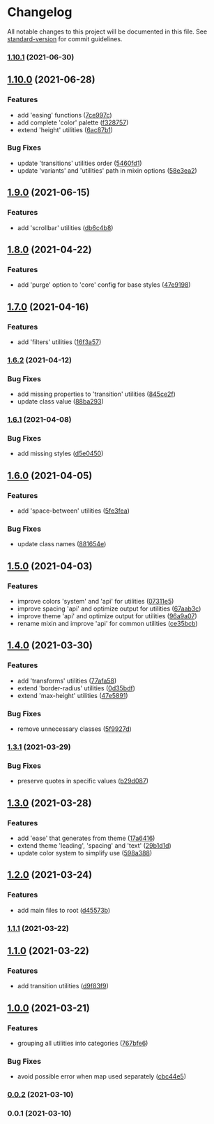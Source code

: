 # Changelog

All notable changes to this project will be documented in this file. See [standard-version](https://github.com/conventional-changelog/standard-version) for commit guidelines.

### [1.10.1](https://github.com/ivodolenc/nevo/compare/v1.10.0...v1.10.1) (2021-06-30)

## [1.10.0](https://github.com/ivodolenc/nevo/compare/v1.9.0...v1.10.0) (2021-06-28)


### Features

* add 'easing' functions ([7ce997c](https://github.com/ivodolenc/nevo/commit/7ce997c9aa0cf4cb33074d068b9a1870634b8540))
* add complete 'color' palette ([f328757](https://github.com/ivodolenc/nevo/commit/f328757e44880ce701137af73db67b661d57414b))
* extend 'height' utilities ([6ac87b1](https://github.com/ivodolenc/nevo/commit/6ac87b15f43e129571fee7e2cd8ce27b2b156847))


### Bug Fixes

* update 'transitions' utilities order ([5460fd1](https://github.com/ivodolenc/nevo/commit/5460fd1280d8e478327b95aa0a91508de3645250))
* update 'variants' and 'utilities' path in mixin options ([58e3ea2](https://github.com/ivodolenc/nevo/commit/58e3ea218a49e9a8b096ef899c49e7716e76a7f3))

## [1.9.0](https://github.com/ivodolenc/nevo/compare/v1.8.0...v1.9.0) (2021-06-15)


### Features

* add 'scrollbar' utilities ([db6c4b8](https://github.com/ivodolenc/nevo/commit/db6c4b8c2e621de59b91d0853279e11dd8538c6a))

## [1.8.0](https://github.com/ivodolenc/nevo/compare/v1.7.0...v1.8.0) (2021-04-22)


### Features

* add 'purge' option to 'core' config for base styles ([47e9198](https://github.com/ivodolenc/nevo/commit/47e919860002a66ff1906c5afd92359d954b792e))

## [1.7.0](https://github.com/ivodolenc/nevo/compare/v1.6.2...v1.7.0) (2021-04-16)


### Features

* add 'filters' utilities ([16f3a57](https://github.com/ivodolenc/nevo/commit/16f3a57951fe9700690ed2a0348c8a807b38af29))

### [1.6.2](https://github.com/ivodolenc/nevo/compare/v1.6.1...v1.6.2) (2021-04-12)


### Bug Fixes

* add missing properties to 'transition' utilities ([845ce2f](https://github.com/ivodolenc/nevo/commit/845ce2fb171b68152cc75af9f91e3197d569ac07))
* update class value ([88ba293](https://github.com/ivodolenc/nevo/commit/88ba2931f723139e3ab78921782bf3f50a447b16))

### [1.6.1](https://github.com/ivodolenc/nevo/compare/v1.6.0...v1.6.1) (2021-04-08)


### Bug Fixes

* add missing styles ([d5e0450](https://github.com/ivodolenc/nevo/commit/d5e0450e6a56afae2d109470d6f4403ea3d75d19))

## [1.6.0](https://github.com/ivodolenc/nevo/compare/v1.5.0...v1.6.0) (2021-04-05)


### Features

* add 'space-between' utilities ([5fe3fea](https://github.com/ivodolenc/nevo/commit/5fe3fea9554393377645e1b052eef46f812def87))


### Bug Fixes

* update class names ([881654e](https://github.com/ivodolenc/nevo/commit/881654eada023943fe7f6a1b32e3861bd07fdc63))

## [1.5.0](https://github.com/ivodolenc/nevo/compare/v1.4.0...v1.5.0) (2021-04-03)


### Features

* improve colors 'system' and 'api' for utilities ([07311e5](https://github.com/ivodolenc/nevo/commit/07311e530667a5a49c8f1f90593f9e8a43d45a89))
* improve spacing 'api' and optimize output for utilities ([67aab3c](https://github.com/ivodolenc/nevo/commit/67aab3c331b99e56ce449f0bac53d2d8c2e6a8c8))
* improve theme 'api' and optimize output for utilities ([96a9a07](https://github.com/ivodolenc/nevo/commit/96a9a0769f8a03ff1ce740950b06ee05a880514d))
* rename mixin and improve 'api' for common utilities ([ce35bcb](https://github.com/ivodolenc/nevo/commit/ce35bcb3a344ad33d67566a0c225dba7c27899b9))

## [1.4.0](https://github.com/ivodolenc/nevo/compare/v1.3.1...v1.4.0) (2021-03-30)


### Features

* add 'transforms' utilities ([77afa58](https://github.com/ivodolenc/nevo/commit/77afa58f7f6e8697a2bc09c7b23ce42a6e51589c))
* extend 'border-radius' utilities ([0d35bdf](https://github.com/ivodolenc/nevo/commit/0d35bdf786aabf6023f497d2807d695f7b7c5655))
* extend 'max-height' utilities ([47e5891](https://github.com/ivodolenc/nevo/commit/47e58914c4300606224192b6a9f4ed6512be5fe5))


### Bug Fixes

* remove unnecessary classes ([5f9927d](https://github.com/ivodolenc/nevo/commit/5f9927dc903dcfc97abd7c832ef4414a24a8a48d))

### [1.3.1](https://github.com/ivodolenc/nevo/compare/v1.3.0...v1.3.1) (2021-03-29)


### Bug Fixes

* preserve quotes in specific values ([b29d087](https://github.com/ivodolenc/nevo/commit/b29d087c7af7e1cd822ca256eff2398ac3491a6d))

## [1.3.0](https://github.com/ivodolenc/nevo/compare/v1.2.0...v1.3.0) (2021-03-28)


### Features

* add 'ease' that generates from theme ([17a6416](https://github.com/ivodolenc/nevo/commit/17a6416b7fc78a47d336cca510d1a57464904f24))
* extend theme 'leading', 'spacing' and 'text' ([29b1d1d](https://github.com/ivodolenc/nevo/commit/29b1d1deaf238e6395e88b8a53494c50354d5ea5))
* update color system to simplify use ([598a388](https://github.com/ivodolenc/nevo/commit/598a3887e49ea9e8b6278339b7e04c7f91ed75f7))

## [1.2.0](https://github.com/ivodolenc/nevo/compare/v1.1.1...v1.2.0) (2021-03-24)


### Features

* add main files to root ([d45573b](https://github.com/ivodolenc/nevo/commit/d45573bf3877564c0845af0825324139dce9df99))

### [1.1.1](https://github.com/ivodolenc/nevo/compare/v1.1.0...v1.1.1) (2021-03-22)

## [1.1.0](https://github.com/ivodolenc/nevo/compare/v1.0.0...v1.1.0) (2021-03-22)


### Features

* add transition utilities ([d9f83f9](https://github.com/ivodolenc/nevo/commit/d9f83f93db3fd34ed245f3d159cb27cb924cd6b6))

## [1.0.0](https://github.com/ivodolenc/nevo/compare/v0.0.2...v1.0.0) (2021-03-21)


### Features

* grouping all utilities into categories ([767bfe6](https://github.com/ivodolenc/nevo/commit/767bfe68b82a19b7e4934095368092b56f01eff5))


### Bug Fixes

* avoid possible error when map used separately ([cbc44e5](https://github.com/ivodolenc/nevo/commit/cbc44e561e51af0fbeb9c09572b769808022cc09))

### [0.0.2](https://github.com/ivodolenc/nevo/compare/v0.0.1...v0.0.2) (2021-03-10)

### 0.0.1 (2021-03-10)
